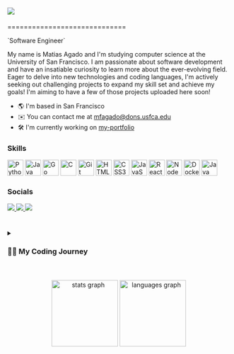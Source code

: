 <h1 align="left">
    <img src="https://readme-typing-svg.herokuapp.com/?font=Righteous&size=35&center=false&vCenter=false&width=500&height=70&duration=6000&lines=Hi,+I'm+Matias+Agado!+👋;" />
</h1>
=============================
<p align="left">
 `Software Engineer`

 My name is Matias Agado and I'm studying computer science at the University of San Francisco. I am passionate about software development and have an insatiable curiosity to learn more about 
 the ever-evolving field. Eager to delve into new technologies and coding languages, I'm actively seeking out challenging projects to expand my skill set and achieve my goals! I'm aiming to 
 have a few of those projects uploaded here soon!

 * 🌎 I'm based in San Francisco
 * ✉️ You can contact me at [mfagado@dons.usfca.edu](mailto:mfagado@dons.usfca.edu)
 * 🛠️ I'm currently working on [my-portfolio](http://github.com/matiasagado/my-portfolio)
</p>



### Skills

<div align="left">
 <a href="https://www.python.org/" target="_blank" rel="noreferrer"><img src="https://raw.githubusercontent.com/danielcranney/readme-generator/main/public/icons/skills/python-colored.svg" width="36" height="36" alt="Python" /></a>
 <a href="https://www.oracle.com/java/" target="_blank" rel="noreferrer"><img src="https://raw.githubusercontent.com/danielcranney/readme-generator/main/public/icons/skills/java-colored.svg" width="36" height="36" alt="Java" /></a>
 <a href="https://go.dev/doc/" target="_blank" rel="noreferrer"><img src="https://raw.githubusercontent.com/danielcranney/readme-generator/main/public/icons/skills/go-colored.svg" width="36" height="36" alt="Go" /></a>
 <a href="https://docs.microsoft.com/en-us/cpp/?view=msvc-170" target="_blank" rel="noreferrer"><img src="https://raw.githubusercontent.com/danielcranney/readme-generator/main/public/icons/skills/c-colored.svg" width="36" height="36" alt="C" /></a>
 <a href="https://git-scm.com/" target="_blank" rel="noreferrer"><img src="https://raw.githubusercontent.com/danielcranney/readme-generator/main/public/icons/skills/git-colored.svg" width="36" height="36" alt="Git" /></a>
 <a href="https://developer.mozilla.org/en-US/docs/Glossary/HTML5" target="_blank" rel="noreferrer"><img src="https://raw.githubusercontent.com/danielcranney/readme-generator/main/public/icons/skills/html5-colored.svg" width="36" height="36" alt="HTML5" /></a>
 <a href="https://www.w3.org/TR/CSS/#css" target="_blank" rel="noreferrer"><img src="https://raw.githubusercontent.com/danielcranney/readme-generator/main/public/icons/skills/css3-colored.svg" width="36" height="36" alt="CSS3" /></a>
 <a href="https://developer.mozilla.org/en-US/docs/Web/JavaScript" target="_blank" rel="noreferrer"><img src="https://raw.githubusercontent.com/danielcranney/readme-generator/main/public/icons/skills/javascript-colored.svg" width="36" height="36" alt="JavaScript" /></a>
 <a href="https://reactjs.org/" target="_blank" rel="noreferrer"><img src="https://raw.githubusercontent.com/danielcranney/readme-generator/main/public/icons/skills/react-colored.svg" width="36" height="36" alt="React" /></a>
 <a href="https://nodejs.org/en/" target="_blank" rel="noreferrer"><img src="https://raw.githubusercontent.com/danielcranney/readme-generator/main/public/icons/skills/nodejs-colored.svg" width="36" height="36" alt="NodeJS" /></a>
 <a href="https://www.docker.com/" target="_blank" rel="noreferrer"><img src="https://raw.githubusercontent.com/danielcranney/readme-generator/main/public/icons/skills/docker-colored.svg" width="36" height="36" alt="Docker" /></a>
 <a href="https://www.github.com/" target="_blank" rel="noreferrer"><img src="https://cdn.jsdelivr.net/gh/devicons/devicon/icons/github/github-original.svg" width="36" height="36" alt="Java" />
</a>
</div>


 ### Socials
<div align="left"> 
  <a href="mailto:mfagado@usfca.edu">
    <img src="https://img.shields.io/badge/Gmail-333333?style=for-the-badge&logo=gmail&logoColor=red" />
  </a>
  <a href="https://linkedin.com/in/matiasagado" target="_blank">
    <img src="https://img.shields.io/badge/LinkedIn-0077B5?style=for-the-badge&logo=linkedin&logoColor=white" target="_blank" />
  </a>
  <!-- Add portfolio Link -->
  <a href="#" target="_blank">
     <img src="https://img.shields.io/badge/Portfolio-FF5722?style=for-the-badge&logo=todoist&logoColor=white" target="_blank" />
  </a>
</div>

# 

<details>
 <summary><h3>👨‍💻 My Coding Journey</h3></summary>
  <p>
   I started my coding journey in my senior year of high school when I decided to take a Game Design elective. In this course, I acquired foundational knowledge in C++ and Unity, enabling
   me to craft modest 3D-rendered games. Subsequently, I furthered my education at Mira Costa Community College, where I undertook several IT classes, honing my proficiency in Unix and 
   gaining exposure to Python. As I progressed through these courses, a passion for coding became evident. Motivated by this newfound enthusiasm, I made the decision to enroll at the 
   University of San Francisco to pursue a degree in computer science. Since then, my appreciation for the discipline has deepened, propelling my desire not only to learn but also to attain 
   proficiency in an array of skills and frameworks essential for a comprehensive understanding of web development.
 </p>
</details>

#


<div align="center">
  <img src="https://github-readme-stats.vercel.app/api?username=matiasagado&hide_title=false&hide_rank=false&show_icons=true&include_all_commits=true&count_private=true&disable_animations=false&theme=dracula&locale=en&hide_border=false&order=1" height="150" alt="stats graph"  />
  <img src="https://github-readme-stats.vercel.app/api/top-langs?username=matiasagado&locale=en&hide_title=false&layout=compact&card_width=320&langs_count=5&theme=dracula&hide_border=false&order=2" height="150" alt="languages graph"  />
</div>
